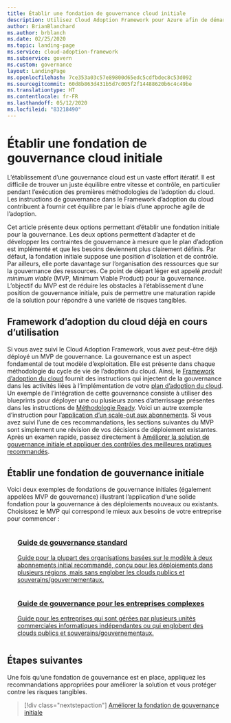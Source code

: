 ```yaml
---
title: Établir une fondation de gouvernance cloud initiale
description: Utilisez Cloud Adoption Framework pour Azure afin de démarrer avec la gouvernance cloud en établissant une fondation de gouvernance cloud initiale.
author: BrianBlanchard
ms.author: brblanch
ms.date: 02/25/2020
ms.topic: landing-page
ms.service: cloud-adoption-framework
ms.subservice: govern
ms.custom: governance
layout: LandingPage
ms.openlocfilehash: 7ce353a03c57e89800d65edc5cdfbdec8c53d092
ms.sourcegitcommit: 60d8b863d431b5d7c005f2f14488620b6c4c49be
ms.translationtype: HT
ms.contentlocale: fr-FR
ms.lasthandoff: 05/12/2020
ms.locfileid: "83218490"
---
```

# <a name="establish-an-initial-cloud-governance-foundation"></a>Établir une fondation de gouvernance cloud initiale

L’établissement d’une gouvernance cloud est un vaste effort itératif. Il est difficile de trouver un juste équilibre entre vitesse et contrôle, en particulier pendant l’exécution des premières méthodologies de l’adoption du cloud. Les instructions de gouvernance dans le Framework d’adoption du cloud contribuent à fournir cet équilibre par le biais d’une approche agile de l’adoption.

Cet article présente deux options permettant d’établir une fondation initiale pour la gouvernance. Les deux options permettent d’adapter et de développer les contraintes de gouvernance à mesure que le plan d’adoption est implémenté et que les besoins deviennent plus clairement définis. Par défaut, la fondation initiale suppose une position d’isolation et de contrôle. Par ailleurs, elle porte davantage sur l’organisation des ressources que sur la gouvernance des ressources. Ce point de départ léger est appelé _produit minimum viable_ (MVP, Minimum Viable Product) pour la gouvernance. L’objectif du MVP est de réduire les obstacles à l’établissement d’une position de gouvernance initiale, puis de permettre une maturation rapide de la solution pour répondre à une variété de risques tangibles.

## <a name="already-using-the-cloud-adoption-framework"></a>Framework d’adoption du cloud déjà en cours d’utilisation

Si vous avez suivi le Cloud Adoption Framework, vous avez peut-être déjà déployé un MVP de gouvernance. La gouvernance est un aspect fondamental de tout modèle d’exploitation. Elle est présente dans chaque méthodologie du cycle de vie de l’adoption du cloud. Ainsi, le [Framework d’adoption du cloud](../index.yml) fournit des instructions qui injectent de la gouvernance dans les activités liées à l’implémentation de votre [plan d’adoption du cloud](../plan/index.md). Un exemple de l’intégration de cette gouvernance consiste à utiliser des blueprints pour déployer une ou plusieurs zones d’atterrissage présentes dans les instructions de [Méthodologie Ready](../ready/index.md). Voici un autre exemple d’instruction pour l’[application d’un scale-out aux abonnements](../ready/azure-best-practices/scale-subscriptions.md). Si vous avez suivi l’une de ces recommandations, les sections suivantes du MVP sont simplement une révision de vos décisions de déploiement existantes. Après un examen rapide, passez directement à [Améliorer la solution de gouvernance initiale et appliquer des contrôles des meilleures pratiques recommandés](./foundation-improvements.md).

## <a name="establish-an-initial-governance-foundation"></a>Établir une fondation de gouvernance initiale

Voici deux exemples de fondations de gouvernance initiales (également appelées MVP de gouvernance) illustrant l’application d’une solide fondation pour la gouvernance à des déploiements nouveaux ou existants. Choisissez le MVP qui correspond le mieux aux besoins de votre entreprise pour commencer :

<!-- markdownlint-disable MD033 -->

<ul class="panelContent cardsZ">
<li style="display: flex; flex-direction: column;">
    <a href="./guides/standard/index.md" style="display: flex; flex-direction: column; flex: 1 0 auto;">
        <div class="cardSize" style="flex: 1 0 auto; display: flex;">
            <div class="cardPadding" style="display: flex;">
                <div class="card">
                    <div class="cardText">
                        <h3>Guide de gouvernance standard</h3>
                        <p>Guide pour la plupart des organisations basées sur le modèle à deux abonnements initial recommandé, conçu pour les déploiements dans plusieurs régions, mais sans englober les clouds publics et souverains/gouvernementaux.</p>
                    </div>
                </div>
            </div>
        </div>
    </a>
</li>
<li style="display: flex; flex-direction: column;">
    <a href="./guides/complex/index.md" style="display: flex; flex-direction: column; flex: 1 0 auto;">
        <div class="cardSize" style="flex: 1 0 auto; display: flex;">
            <div class="cardPadding" style="display: flex;">
                <div class="card">
                    <div class="cardText">
                        <h3>Guide de gouvernance pour les entreprises complexes</h3>
                        <p>Guide pour les entreprises qui sont gérées par plusieurs unités commerciales informatiques indépendantes ou qui englobent des clouds publics et souverains/gouvernementaux.</p>
                    </div>
                </div>
            </div>
        </div>
    </a>
</li>
</ul>
<!-- markdownlint-enable MD033 -->

## <a name="next-steps"></a>Étapes suivantes

Une fois qu’une fondation de gouvernance est en place, appliquez les recommandations appropriées pour améliorer la solution et vous protéger contre les risques tangibles.

> [!div class="nextstepaction"]
> [Améliorer la fondation de gouvernance initiale](./foundation-improvements.md)
